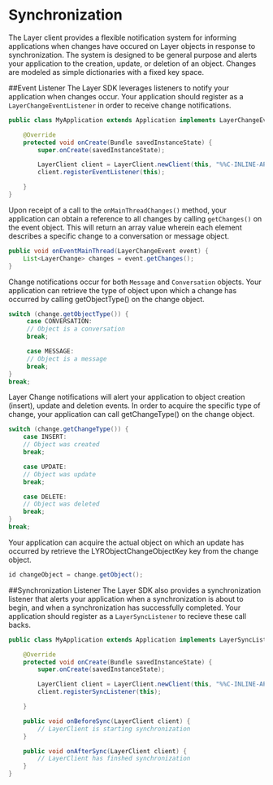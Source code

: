 # Synchronization

The Layer client provides a flexible notification system for informing applications when changes have occured on Layer objects in response to synchronization. The system is designed to be general purpose and alerts your application to the creation, update, or deletion of an object. Changes are modeled as simple dictionaries with a fixed key space.

##Event Listener
The Layer SDK leverages listeners to notify your application when changes occur. Your application should register as a `LayerChangeEventListener` in order to receive change notifications.

```java
public class MyApplication extends Application implements LayerChangeEventListener {

    @Override
    protected void onCreate(Bundle savedInstanceState) {
        super.onCreate(savedInstanceState);

        LayerClient client = LayerClient.newClient(this, "%%C-INLINE-APPID%%", "GCM ID");
        client.registerEventListener(this);

    }
}
```

Upon receipt of a call to the `onMainThreadChanges()` method, your application can obtain a reference to all changes by calling `getChanges()` on the event object. This will return an array value wherein each element describes a specific change to a conversation or message object.

```java
public void onEventMainThread(LayerChangeEvent event) {
	List<LayerChange> changes = event.getChanges();
}        
```

Change notifications occur for both `Message` and `Conversation` objects. Your application can retrieve the type of object upon which a change has occurred by calling getObjectType() on the change object.

```java
switch (change.getObjectType()) {
     case CONVERSATION:
     // Object is a conversation
     break;

     case MESSAGE:
     // Object is a message
     break;
}
break;
```

Layer Change notifications will alert your application to object creation (insert), update and deletion events. In order to acquire the specific type of change, your application can call getChangeType() on the change object.

``` java
switch (change.getChangeType()) {
	case INSERT:
	// Object was created
	break;

	case UPDATE:
	// Object was update
	break;

	case DELETE:
	// Object was deleted
	break;
}
break;
```

Your application can acquire the actual object on which an update has occurred by retrieve the LYRObjectChangeObjectKey key from the change object.

```java
id changeObject = change.getObject();
```

##Synchronization Listener
The Layer SDK also provides a synchronization listener that alerts your application when a synchronization is about to begin, and when a synchronization has successfully completed. Your application should register as a `LayerSyncListener` to recieve these call backs. 

```java
public class MyApplication extends Application implements LayerSyncListener {

    @Override
    protected void onCreate(Bundle savedInstanceState) {
        super.onCreate(savedInstanceState);

        LayerClient client = LayerClient.newClient(this, "%%C-INLINE-APPID%%", "GCM ID");
        client.registerSyncListener(this);

    }

    public void onBeforeSync(LayerClient client) {
    	// LayerClient is starting synchronization
    }

    public void onAfterSync(LayerClient client) {
    	// LayerClient has finshed synchronization
    }
}
```
